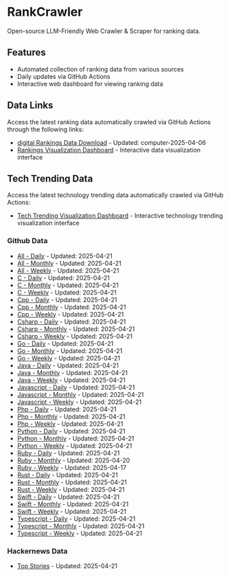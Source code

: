 # RankCrawler

Open-source LLM-Friendly Web Crawler & Scraper for ranking data.

## Features

* Automated collection of ranking data from various sources
* Daily updates via GitHub Actions
* Interactive web dashboard for viewing ranking data


## Data Links

Access the latest ranking data automatically crawled via GitHub Actions through the following links:

* [digital Rankings Data Download](https://github.com/chenjy16/RankCrawler/blob/main/data/1688/digital_computer_2025-04-06.json) - Updated: computer-2025-04-06
* [Rankings Visualization Dashboard](https://chenjy16.github.io/RankCrawler/1688_rankings.html) - Interactive data visualization interface




## Tech Trending Data

Access the latest technology trending data automatically crawled via GitHub Actions:

* [Tech Trending Visualization Dashboard](https://chenjy16.github.io/RankCrawler/tech_trending.html) - Interactive technology trending visualization interface

### Github Data

* [All - Daily](https://github.com/chenjy16/RankCrawler/blob/main/data/github/github_all_daily_2025-04-21.json) - Updated: 2025-04-21
* [All - Monthly](https://github.com/chenjy16/RankCrawler/blob/main/data/github/github_all_monthly_2025-04-21.json) - Updated: 2025-04-21
* [All - Weekly](https://github.com/chenjy16/RankCrawler/blob/main/data/github/github_all_weekly_2025-04-21.json) - Updated: 2025-04-21
* [C - Daily](https://github.com/chenjy16/RankCrawler/blob/main/data/github/github_c_daily_2025-04-21.json) - Updated: 2025-04-21
* [C - Monthly](https://github.com/chenjy16/RankCrawler/blob/main/data/github/github_c_monthly_2025-04-21.json) - Updated: 2025-04-21
* [C - Weekly](https://github.com/chenjy16/RankCrawler/blob/main/data/github/github_c_weekly_2025-04-21.json) - Updated: 2025-04-21
* [Cpp - Daily](https://github.com/chenjy16/RankCrawler/blob/main/data/github/github_cpp_daily_2025-04-21.json) - Updated: 2025-04-21
* [Cpp - Monthly](https://github.com/chenjy16/RankCrawler/blob/main/data/github/github_cpp_monthly_2025-04-21.json) - Updated: 2025-04-21
* [Cpp - Weekly](https://github.com/chenjy16/RankCrawler/blob/main/data/github/github_cpp_weekly_2025-04-21.json) - Updated: 2025-04-21
* [Csharp - Daily](https://github.com/chenjy16/RankCrawler/blob/main/data/github/github_csharp_daily_2025-04-21.json) - Updated: 2025-04-21
* [Csharp - Monthly](https://github.com/chenjy16/RankCrawler/blob/main/data/github/github_csharp_monthly_2025-04-21.json) - Updated: 2025-04-21
* [Csharp - Weekly](https://github.com/chenjy16/RankCrawler/blob/main/data/github/github_csharp_weekly_2025-04-21.json) - Updated: 2025-04-21
* [Go - Daily](https://github.com/chenjy16/RankCrawler/blob/main/data/github/github_go_daily_2025-04-21.json) - Updated: 2025-04-21
* [Go - Monthly](https://github.com/chenjy16/RankCrawler/blob/main/data/github/github_go_monthly_2025-04-21.json) - Updated: 2025-04-21
* [Go - Weekly](https://github.com/chenjy16/RankCrawler/blob/main/data/github/github_go_weekly_2025-04-21.json) - Updated: 2025-04-21
* [Java - Daily](https://github.com/chenjy16/RankCrawler/blob/main/data/github/github_java_daily_2025-04-21.json) - Updated: 2025-04-21
* [Java - Monthly](https://github.com/chenjy16/RankCrawler/blob/main/data/github/github_java_monthly_2025-04-21.json) - Updated: 2025-04-21
* [Java - Weekly](https://github.com/chenjy16/RankCrawler/blob/main/data/github/github_java_weekly_2025-04-21.json) - Updated: 2025-04-21
* [Javascript - Daily](https://github.com/chenjy16/RankCrawler/blob/main/data/github/github_javascript_daily_2025-04-21.json) - Updated: 2025-04-21
* [Javascript - Monthly](https://github.com/chenjy16/RankCrawler/blob/main/data/github/github_javascript_monthly_2025-04-21.json) - Updated: 2025-04-21
* [Javascript - Weekly](https://github.com/chenjy16/RankCrawler/blob/main/data/github/github_javascript_weekly_2025-04-21.json) - Updated: 2025-04-21
* [Php - Daily](https://github.com/chenjy16/RankCrawler/blob/main/data/github/github_php_daily_2025-04-21.json) - Updated: 2025-04-21
* [Php - Monthly](https://github.com/chenjy16/RankCrawler/blob/main/data/github/github_php_monthly_2025-04-21.json) - Updated: 2025-04-21
* [Php - Weekly](https://github.com/chenjy16/RankCrawler/blob/main/data/github/github_php_weekly_2025-04-21.json) - Updated: 2025-04-21
* [Python - Daily](https://github.com/chenjy16/RankCrawler/blob/main/data/github/github_python_daily_2025-04-21.json) - Updated: 2025-04-21
* [Python - Monthly](https://github.com/chenjy16/RankCrawler/blob/main/data/github/github_python_monthly_2025-04-21.json) - Updated: 2025-04-21
* [Python - Weekly](https://github.com/chenjy16/RankCrawler/blob/main/data/github/github_python_weekly_2025-04-21.json) - Updated: 2025-04-21
* [Ruby - Daily](https://github.com/chenjy16/RankCrawler/blob/main/data/github/github_ruby_daily_2025-04-21.json) - Updated: 2025-04-21
* [Ruby - Monthly](https://github.com/chenjy16/RankCrawler/blob/main/data/github/github_ruby_monthly_2025-04-20.json) - Updated: 2025-04-20
* [Ruby - Weekly](https://github.com/chenjy16/RankCrawler/blob/main/data/github/github_ruby_weekly_2025-04-17.json) - Updated: 2025-04-17
* [Rust - Daily](https://github.com/chenjy16/RankCrawler/blob/main/data/github/github_rust_daily_2025-04-21.json) - Updated: 2025-04-21
* [Rust - Monthly](https://github.com/chenjy16/RankCrawler/blob/main/data/github/github_rust_monthly_2025-04-21.json) - Updated: 2025-04-21
* [Rust - Weekly](https://github.com/chenjy16/RankCrawler/blob/main/data/github/github_rust_weekly_2025-04-21.json) - Updated: 2025-04-21
* [Swift - Daily](https://github.com/chenjy16/RankCrawler/blob/main/data/github/github_swift_daily_2025-04-21.json) - Updated: 2025-04-21
* [Swift - Monthly](https://github.com/chenjy16/RankCrawler/blob/main/data/github/github_swift_monthly_2025-04-21.json) - Updated: 2025-04-21
* [Swift - Weekly](https://github.com/chenjy16/RankCrawler/blob/main/data/github/github_swift_weekly_2025-04-21.json) - Updated: 2025-04-21
* [Typescript - Daily](https://github.com/chenjy16/RankCrawler/blob/main/data/github/github_typescript_daily_2025-04-21.json) - Updated: 2025-04-21
* [Typescript - Monthly](https://github.com/chenjy16/RankCrawler/blob/main/data/github/github_typescript_monthly_2025-04-21.json) - Updated: 2025-04-21
* [Typescript - Weekly](https://github.com/chenjy16/RankCrawler/blob/main/data/github/github_typescript_weekly_2025-04-21.json) - Updated: 2025-04-21

### Hackernews Data

* [Top Stories](https://github.com/chenjy16/RankCrawler/blob/main/data/hackernews/hackernews_top_2025-04-21.json) - Updated: 2025-04-21


